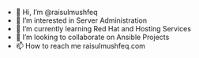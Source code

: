 - 👋 Hi, I’m @raisulmushfeq
- 👀 I’m interested in Server Administration
- 🌱 I’m currently learning Red Hat and Hosting Services
- 💞️ I’m looking to collaborate on Ansible Projects
- 📫 How to reach me raisulmushfeq.com

<!---
raisulmushfeq/raisulmushfeq is a ✨ special ✨ repository because its `README.md` (this file) appears on your GitHub profile.
You can click the Preview link to take a look at your changes.
--->
